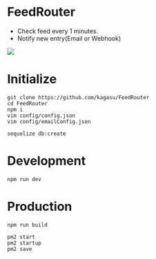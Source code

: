 # FeedRouter
- Check feed every 1 minutes.
- Notify new entry(Email or Webhook)

![](https://user-images.githubusercontent.com/1202244/89741574-5b1d0200-dacd-11ea-822a-821c1c95aa70.png)

# Initialize
```
git clone https://github.com/kagasu/FeedRouter
cd FeedRouter
npm i
vim config/config.json
vim config/emailConfig.json

sequelize db:create
```

# Development
```
npm run dev
```

# Production
```
npm run build

pm2 start
pm2 startup
pm2 save
```
